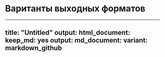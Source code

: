 # Ваританты выходных форматов
---
title: "Untitled"
output: html_document:
           keep_md: yes
output: md_document:
            variant: markdown_github
---

